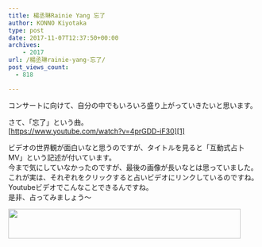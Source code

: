 ```yaml
---
title: 楊丞琳Rainie Yang 忘了
author: KONNO Kiyotaka
type: post
date: 2017-11-07T12:37:50+00:00
archives:
    - 2017
url: /楊丞琳rainie-yang-忘了/
post_views_count:
  - 818

---
```

コンサートに向けて、自分の中でもいろいろ盛り上がっていきたいと思います。

さて、「忘了」という曲。  
[https://www.youtube.com/watch?v=4prGDD-iF30][1]

ビデオの世界観が面白いなと思うのですが、タイトルを見ると「互動式占卜MV」という記述が付いています。  
今まで気にしていなかったのですが、最後の画像が長いなとは思っていました。  
これが実は、それぞれをクリックすると占いビデオにリンクしているのですね。  
Youtubeビデオでこんなことできるんですね。  
是非、占ってみましょう～



 <a href="https://px.a8.net/svt/ejp?a8mat=2TVF46+G69ZYA+1OGE+63WO1" target="_blank" rel="nofollow"><img border="0" width="468" height="60" alt="" src="https://www23.a8.net/svt/bgt?aid=171107142978&wid=003&eno=01&mid=s00000007835001026000&mc=1" /></a><img border="0" width="1" height="1" src="https://i1.wp.com/www13.a8.net/0.gif?resize=1%2C1&#038;ssl=1" alt="" data-recalc-dims="1" />

 [1]: https://www.youtube.com/watch?v=4prGDD-iF30 "https://www.youtube.com/watch?v=4prGDD-iF30"